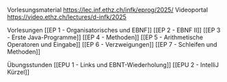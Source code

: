 
Vorlesungsmaterial https://lec.inf.ethz.ch/infk/eprog/2025/
Videoportal https://video.ethz.ch/lectures/d-infk/2025

Vorlesungen
[[EP 1 - Organisatorisches und EBNF]]
[[EP 2 - EBNF II]]
[[EP 3 - Erste Java-Programme]]
[[EP 4 - Methoden]]
[[EP 5 - Arithmetische Operatoren und Eingabe]]
[[EP 6 - Verzweigungen]]
[[EP 7 - Schleifen und Methoden]]

Übungsstunden
[[EPU 1 - Links und EBNT-Wiederholung]]
[[EPU 2 - IntelliJ Kürzel]]